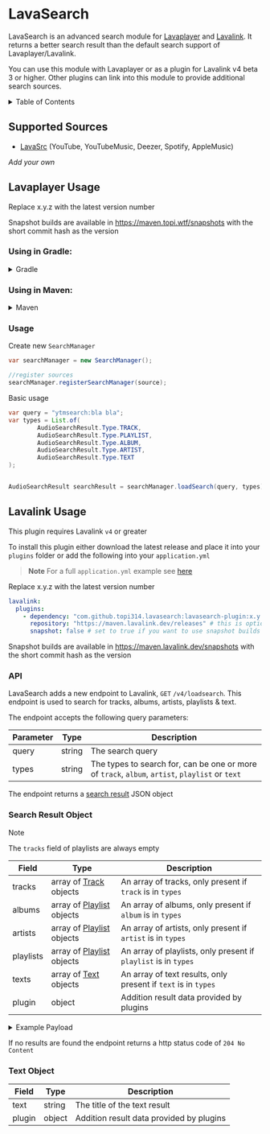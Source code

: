 # LavaSearch

LavaSearch is an advanced search module for [Lavaplayer](https://github.com/sedmelluq/lavaplayer) and [Lavalink](https://github.com/lavalink-devs/Lavalink).
It returns a better search result than the default search support of Lavaplayer/Lavalink.

You can use this module with Lavaplayer or as a plugin for Lavalink v4 beta 3 or higher. Other plugins can link into this module to provide additional search sources.

<details>
<summary>Table of Contents</summary>

* [Supported Sources](#supported-sources)
* [Lavaplayer Usage](#lavaplayer-usage)
  * [Using in Gradle:](#using-in-gradle)
  * [Using in Maven:](#using-in-maven)
  * [Usage](#usage)
* [Lavalink Usage](#lavalink-usage)
</details>

## Supported Sources

* [LavaSrc](https://github.com/topi314/LavaSrc) (YouTube, YouTubeMusic, Deezer, Spotify, AppleMusic)

*Add your own*

## Lavaplayer Usage
Replace x.y.z with the latest version number

Snapshot builds are available in https://maven.topi.wtf/snapshots with the short commit hash as the version

### Using in Gradle:

<details>
<summary>Gradle</summary>

```gradle
repositories {
  maven {
    url "https://maven.topi.wtf/releases"
  }
}

dependencies {
  implementation "com.github.topi314.lavasearch:lavasearch:x.y.z"
}
```
</details>

### Using in Maven:

<details>
<summary>Maven</summary>

```xml
<repositories>
  <repository>
    <url>https://maven.topi.wtf/releases</url>
  </repository>
</repositories>

<dependencies>
  <dependency>
    <groupId>com.github.topi314.lavasearch</groupId>
    <artifactId>lavasearch</artifactId>
    <version>x.y.z</version>
  </dependency>
</dependencies>
```
</details>

### Usage

Create new `SearchManager`
```java
var searchManager = new SearchManager();

//register sources
searchManager.registerSearchManager(source);
```

Basic usage
```java
var query = "ytmsearch:bla bla";
var types = List.of(
        AudioSearchResult.Type.TRACK,
        AudioSearchResult.Type.PLAYLIST,
        AudioSearchResult.Type.ALBUM,
        AudioSearchResult.Type.ARTIST,
        AudioSearchResult.Type.TEXT
);


AudioSearchResult searchResult = searchManager.loadSearch(query, types);
```

## Lavalink Usage

This plugin requires Lavalink `v4` or greater

To install this plugin either download the latest release and place it into your `plugins` folder or add the following into your `application.yml`

> **Note**
> For a full `application.yml` example see [here](application.example.yml)

Replace x.y.z with the latest version number
```yaml
lavalink:
  plugins:
    - dependency: "com.github.topi314.lavasearch:lavasearch-plugin:x.y.z"
      repository: "https://maven.lavalink.dev/releases" # this is optional for lavalink v4.0.0-beta.5 or greater
      snapshot: false # set to true if you want to use snapshot builds (see below)
```

Snapshot builds are available in https://maven.lavalink.dev/snapshots with the short commit hash as the version

### API

LavaSearch adds a new endpoint to Lavalink, `GET` `/v4/loadsearch`. This endpoint is used to search for tracks, albums,
artists, playlists & text.

The endpoint accepts the following query parameters:

| Parameter | Type   | Description                                                                                     |
|-----------|--------|-------------------------------------------------------------------------------------------------|
| query     | string | The search query                                                                                |
| types     | string | The types to search for, can be one or more of `track`, `album`, `artist`, `playlist` or `text` |

The endpoint returns a [search result](#search-result-object) JSON object

### Search Result Object

> [!Note]
> The `tracks` field of playlists are always empty

| Field     | Type                                                                            | Description                                                     |
|-----------|---------------------------------------------------------------------------------|-----------------------------------------------------------------|
| tracks    | array of [Track](https://lavalink.dev/api/rest#track) objects                   | An array of tracks, only present if `track` is in `types`       |
| albums    | array of [Playlist](https://lavalink.dev/api/rest#playlist-result-data) objects | An array of albums, only present if `album` is in `types`       |
| artists   | array of [Playlist](https://lavalink.dev/api/rest#playlist-result-data) objects | An array of artists, only present if `artist` is in `types`     |
| playlists | array of [Playlist](https://lavalink.dev/api/rest#playlist-result-data) objects | An array of playlists, only present if `playlist` is in `types` |
| texts     | array of [Text](#text-object) objects                                           | An array of text results, only present if `text` is in `types`  |
| plugin    | object                                                                          | Addition result data provided by plugins                        |

<details>
<summary>Example Payload</summary>

```json
{
  "tracks": [
    {
      "encoded": "QAAB/gMAB0FuaW1hbHMACkFyY2hpdGVjdHMAAAAAAAO5IAAKMTA5MDUzODA4MgABACNodHRwczovL2RlZXplci5jb20vdHJhY2svMTA5MDUzODA4MgEAAAAAAAAAAAA==",
      "info": {
        "identifier": "1090538082",
        "isSeekable": true,
        "author": "Architects",
        "length": 244000,
        "isStream": false,
        "position": 0,
        "title": "Animals",
        "uri": "https://deezer.com/track/1090538082",
        "sourceName": "deezer",
        "artworkUrl": "https://e-cdns-images.dzcdn.net/images/cover/f63fc26eda9ed39f84c1a533e2716f46/1000x1000-000000-80-0-0.jpg",
        "isrc": null
      },
      "pluginInfo": {}
    }
  ],
  "albums": [
    {
      "info": {
        "name": "For Those That Wish To Exist",
        "selectedTrack": -1
      },
      "pluginInfo": {},
      "tracks": []
    }
  ],
  "artists": [
    {
      "info": {
        "name": "Architects's Top Tracks",
        "selectedTrack": -1
      },
      "pluginInfo": {},
      "tracks": []
    }
  ],
  "playlists": [
    {
      "info": {
        "name": "100% Architects",
        "selectedTrack": -1
      },
      "pluginInfo": {},
      "tracks": []
    }
  ],
  "texts": [
    {
      "text": "Architects",
      "plugin": {}
    }
  ],
  "plugin": {}
}
```

</details>

If no results are found the endpoint returns a http status code of `204 No Content`

### Text Object

| Field  | Type   | Description                              |
|--------|--------|------------------------------------------|
| text   | string | The title of the text result             |
| plugin | object | Addition result data provided by plugins |

